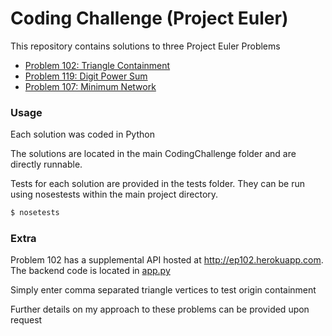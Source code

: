 # Coding Challenge (Project Euler)


This repository contains solutions to three Project Euler Problems

  - [Problem 102: Triangle Containment](https://projecteuler.net/problem=102)
  - [Problem 119: Digit Power Sum](https://projecteuler.net/problem=119)
  - [Problem 107: Minimum Network](https://projecteuler.net/problem=107)



### Usage

Each solution was coded in Python

The solutions are located in the main CodingChallenge folder and are directly runnable.

Tests for each solution are provided in the tests folder. They can be run using nosestests within the main project directory.

```sh
$ nosetests
```

### Extra

Problem 102 has a supplemental API hosted at http://ep102.herokuapp.com. The backend code is located in [app.py](https://github.com/AdeelCheema/CodingChallenge/blob/master/app.py)

Simply enter comma separated triangle vertices to test origin containment

Further details on my approach to these problems can be provided upon request